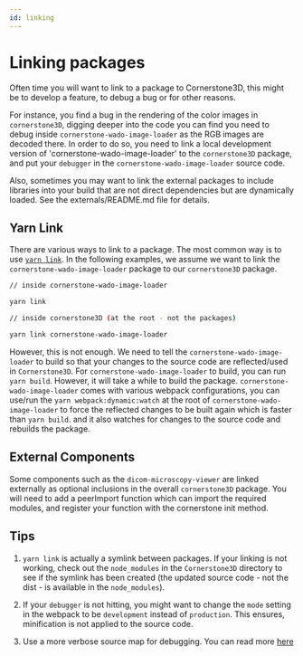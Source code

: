 ```yaml
---
id: linking
---
```


# Linking packages

Often time you will want to link to a package to Cornerstone3D, this might be
to develop a feature, to debug a bug or for other reasons.

For instance, you find a bug in the rendering of the color images in
`cornerstone3D`, digging deeper into the code you can find you need to debug
inside `cornerstone-wado-image-loader` as the RGB images are decoded there. In order
to do so, you need to link a local development version of 'cornerstone-wado-image-loader'
to the `cornerstone3D` package, and put your `debugger` in the `cornerstone-wado-image-loader`
source code.

Also, sometimes you may want to link the external packages to include libraries into
your build that are not direct dependencies but are dynamically loaded. See the externals/README.md
file for details.

## Yarn Link

There are various ways to link to a package. The most common way is to use
[`yarn link`](https://classic.yarnpkg.com/en/docs/cli/link). In the following examples,
we assume we want to link the `cornerstone-wado-image-loader` package to our
`cornerstone3D` package.

```bash
// inside cornerstone-wado-image-loader

yarn link

// inside cornerstone3D (at the root - not the packages)

yarn link cornerstone-wado-image-loader
```

However, this is not enough. We need to tell the `cornerstone-wado-image-loader`
to build so that your changes to the source code are reflected/used in `Cornerstone3D`.
For `cornerstone-wado-image-loader` to build, you can run `yarn build`. However,
it will take a while to build the package. `cornerstone-wado-image-loader`
comes with various webpack configurations, you can use/run the
`yarn webpack:dynamic:watch` at the root of `cornerstone-wado-image-loader` to
force the reflected changes to be built again which is faster than `yarn build`.
and it also watches for changes to the source code and rebuilds the package.

## External Components

Some components such as the `dicom-microscopy-viewer` are linked externally as
optional inclusions in the overall `cornerstone3D` package. You will need to
add a peerImport function which can import the required modules, and register
your function with the cornerstone init method.

## Tips

1. `yarn link` is actually a symlink between packages. If your linking is not working,
   check out the `node_modules` in the `Cornerstone3D` directory to see if the symlink
   has been created (the updated source code - not the dist - is available in the `node_modules`).

2. If your `debugger` is not hitting, you might want to change the `mode` setting
   in the webpack to be `development` instead of `production`. This ensures, minification
   is not applied to the source code.

3. Use a more verbose source map for debugging. You can read more [here](https://webpack.js.org/configuration/devtool/)
